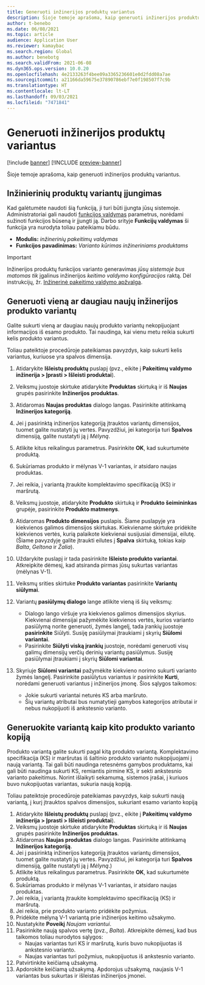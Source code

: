 ```yaml
---
title: Generuoti inžinerijos produktų variantus
description: Šioje temoje aprašoma, kaip generuoti inžinerijos produktų variantus
author: t-benebo
ms.date: 06/08/2021
ms.topic: article
audience: Application User
ms.reviewer: kamaybac
ms.search.region: Global
ms.author: benebotg
ms.search.validFrom: 2021-06-08
ms.dyn365.ops.version: 10.0.20
ms.openlocfilehash: 4e2133263f4bee09a3365236601e0d2fdd08a7ae
ms.sourcegitcommit: a21166da59675e37890786ebf7e0f198507f7c9b
ms.translationtype: HT
ms.contentlocale: lt-LT
ms.lasthandoff: 09/03/2021
ms.locfileid: "7471841"
---
```

# <a name="generate-variants-for-engineering-products"></a>Generuoti inžinerijos produktų variantus

[!include [banner](../includes/banner.md)]
[!INCLUDE [preview-banner](../includes/preview-banner.md)]

Šioje temoje aprašoma, kaip generuoti inžinerijos produktų variantus.

## <a name="turn-on-variant-generation-for-engineering-products"></a>Inžinierinių produktų variantų įjungimas

Kad galėtumėte naudoti šią funkciją, ji turi būti įjungta jūsų sistemoje. Administratoriai gali naudoti [funkcijos valdymas](../../fin-ops-core/fin-ops/get-started/feature-management/feature-management-overview.md) parametrus, norėdami sužinoti funkcijos būseną ir įjungti ją. Darbo srityje **Funkcijų valdymas** ši funkcija yra nurodyta toliau pateikiamu būdu.

- **Modulis:** *inžinerinių pakeitimų valdymas*
- **Funkcijos pavadinimas:** *Varianto kūrimas inžineriniams produktams*

> [!IMPORTANT]
> Inžinerijos produktų funkcijos varianto generavimas *jūsų sistemoje bus matomas tik* įgalinus inžinerijos *keitimo valdymo konfigūracijos* raktą. Dėl instrukcijų, žr. [Inžinerinė pakeitimo valdymo apžvalga](product-engineering-overview.md).

## <a name="generate-one-or-more-new-variants-of-an-engineering-product"></a>Generuoti vieną ar daugiau naujų inžinerijos produkto variantų

Galite sukurti vieną ar daugiau naujų produkto variantų nekopijuojant informacijos iš esamo produkto. Tai naudinga, kai vienu metu reikia sukurti kelis produkto variantus.

Toliau pateiktoje procedūroje pateikiamas pavyzdys, kaip sukurti kelis variantus, kuriuose yra spalvos dimensija.

1. Atidarykite **Išleistų produktų** puslapį (pvz., eikite į **Pakeitimų valdymo inžinerija \> Įprasti \> Išleisti produktai**).
1. Veiksmų juostoje skirtuke atidarykite **Produktas** skirtuką ir iš **Naujas** grupės pasirinkite **Inžinerijos produktas**.
1. Atidaromas **Naujas produktas** dialogo langas. Pasirinkite atitinkamą **Inžinerijos kategoriją**.
1. Jei į pasirinktą inžinerijos kategoriją įtrauktos variantų dimensijos, tuomet galite nustatyti jų vertes. Pavyzdžiui, jei kategorija turi **Spalvos** dimensiją, galite nustatyti ją į *Mėlyną*.
1. Atlikite kitus reikalingus parametrus. Pasirinkite **OK**, kad sukurtumėte produktą.
1. Sukūriamas produkto ir mėlynas V-1 variantas, ir atsidaro naujas produktas.
1. Jei reikia, į variantą įtraukite komplektavimo specifikaciją (KS) ir maršrutą.
1. Veiksmų juostoje, atidarykite **Produkto** skirtuką ir **Produkto šeimininkas** grupėje, pasirinkite **Produkto matmenys**.
1. Atidaromas **Produkto dimensijos** puslapis. Šiame puslapyje yra kiekvienos galimos dimensijos skirtukas. Kiekviename skirtuke pridėkite kiekvienos vertės, kurią palaikote kiekvienai susijusiai dimensijai, eilutę. (Šiame pavyzdyje galite įtraukti eilutes į **Spalva** skirtuką, tokias kaip *Balta*, *Geltona* ir *Žalia*).
1. Uždarykite puslapį ir tada pasirinkite **Išleisto produkto variantai**. Atkreipkite dėmesį, kad atsiranda pirmas jūsų sukurtas variantas (mėlynas V-1).
1. Veiksmų srities skirtuke **Produkto variantas** pasirinkite **Variantų siūlymai**.
1. Variantų **pasiūlymų dialogo** lange atlikite vieną iš šių veiksmų:

    - Dialogo lango viršuje yra kiekvienos galimos dimensijos skyrius. Kiekvienai dimensijai pažymėkite kiekvienos vertės, kurios varianto pasiūlymą norite generuoti, žymės langelį, tada įrankių juostoje **pasirinkite** Siūlyti. Susiję pasiūlymai įtraukiami į skyrių **Siūlomi variantai**.
    - Pasirinkite **Siūlyti viską įrankių** juostoje, norėdami generuoti visų galimų dimensijų verčių derinių variantų pasiūlymus. Susiję pasiūlymai įtraukiami į skyrių **Siūlomi variantai**.

1. Skyriuje **Siūlomi variantai** pažymėkite kiekvieno norimo sukurti varianto žymės langelį. Pasirinkite pasiūlytus variantus ir pasirinkite **Kurti**, norėdami generuoti variantus į inžinerijos įmonę. Šios sąlygos taikomos:

    - Jokie sukurti variantai neturės KS arba maršruto.
    - Šių variantų atributai bus numatytieji gamybos kategorijos atributai ir nebus nukopijuoti iš ankstesnio varianto.

## <a name="generate-a-variant-as-a-copy-of-another-product-variant"></a>Generuokite variantą kaip kito produkto varianto kopiją

Produkto variantą galite sukurti pagal kitą produkto variantą. Komplektavimo specifikacija (KS) ir maršrutas iš šaltinio produkto varianto nukopijuojami į naują variantą. Tai gali būti naudinga retesnėms gamybos produktams, kai gali būti naudinga sukurti KS, remiantis pirmine KS, ir sekti ankstesnio varianto pakeitimus. Norint išlaikyti sekamumą, sistemos įrašai, į kuriuos buvo nukopijuotas variantas, sukuria naują kopiją.

Toliau pateiktoje procedūroje pateikiamas pavyzdys, kaip sukurti naują variantą, į kurį įtrauktos spalvos dimensijos, sukuriant esamo varianto kopiją

1. Atidarykite **Išleistų produktų** puslapį (pvz., eikite į **Pakeitimų valdymo inžinerija \> Įprasti \> Išleisti produktai**).
1. Veiksmų juostoje skirtuke atidarykite **Produktas** skirtuką ir iš **Naujas** grupės pasirinkite **Inžinerijos produktas**.
1. Atidaromas **Naujas produktas** dialogo langas. Pasirinkite atitinkamą **Inžinerijos kategoriją**.
1. Jei į pasirinktą inžinerijos kategoriją įtrauktos variantų dimensijos, tuomet galite nustatyti jų vertes. Pavyzdžiui, jei kategorija turi **Spalvos** dimensiją, galite nustatyti ją į *Mėlyną*.)
1. Atlikite kitus reikalingus parametrus. Pasirinkite **OK**, kad sukurtumėte produktą.
1. Sukūriamas produkto ir mėlynas V-1 variantas, ir atsidaro naujas produktas.
1. Jei reikia, į variantą įtraukite komplektavimo specifikaciją (KS) ir maršrutą.
1. Jei reikia, prie produkto varianto pridėkite požymius.
1. Pridėkite mėlyną V-1 variantą prie inžinerijos keitimo užsakymo.
1. Nustatykite **Poveikį** *Naujam variantui*.
1. Pasirinkite naują spalvos vertę (pvz., *Balta*). Atkreipkite dėmesį, kad bus taikomos toliau nurodytos sąlygos: 
    - Naujas variantas turi KS ir maršrutą, kuris buvo nukopijuotas iš ankstesnio varianto.
    - Naujas variantas turi požymius, nukopijuotus iš ankstesnio varianto.
1. Patvirtinkite keičiamą užsakymą.
1. Apdorokite keičiamą užsakymą. Apdorojus užsakymą, naujasis V-1 variantas bus sukurtas ir išleistas inžinerijos įmonei.
